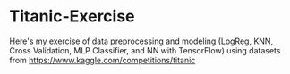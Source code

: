 # Titanic-Exercise
 Here's my exercise of data preprocessing and modeling (LogReg, KNN, Cross Validation, MLP Classifier, and NN with TensorFlow) using datasets from https://www.kaggle.com/competitions/titanic

